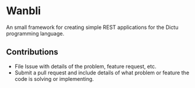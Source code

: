 # Wanbli

An small framework for creating simple REST applications for the Dictu programming language.

## Contributions

* File Issue with details of the problem, feature request, etc.
* Submit a pull request and include details of what problem or feature the code is solving or implementing.
